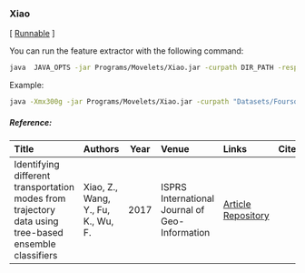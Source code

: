 ### Xiao

\[ [Runnable](https://github.com/ttportela/automatize/blob/main/jarfiles/Xiao.jar?raw=true) \]

You can run the feature extractor with the following command:
```bash
java  JAVA_OPTS -jar Programs/Movelets/Xiao.jar -curpath DIR_PATH -respath RESULTS_DIR_PATH -descfile DATA_DIR_PATH/DESCRIPTOR_FILE.json -nt NUMBER_OF_THREADS
```

Example:
```bash
java -Xmx300g -jar Programs/Movelets/Xiao.jar -curpath "Datasets/Foursquare_nyc/run1" -respath "Results/Foursquare_nyc/run1/Xiao" -descfile "Datasets/DESCRIPTORS/spatialMovelets.json" -nt 8
```


##### Reference:

| Title | Authors | Year | Venue | Links | Cite |
|:------|:--------|------|:------|:------|:----:|
| Identifying different transportation modes from trajectory data using tree-based ensemble classifiers | Xiao, Z., Wang, Y., Fu, K., Wu, F. | 2017 | ISPRS International Journal of Geo-Information | [Article](https://doi.org/10.3390/ijgi6020057) [Repository](https://github.com/bigdata-ufsc/MASTERMovelets) |  |